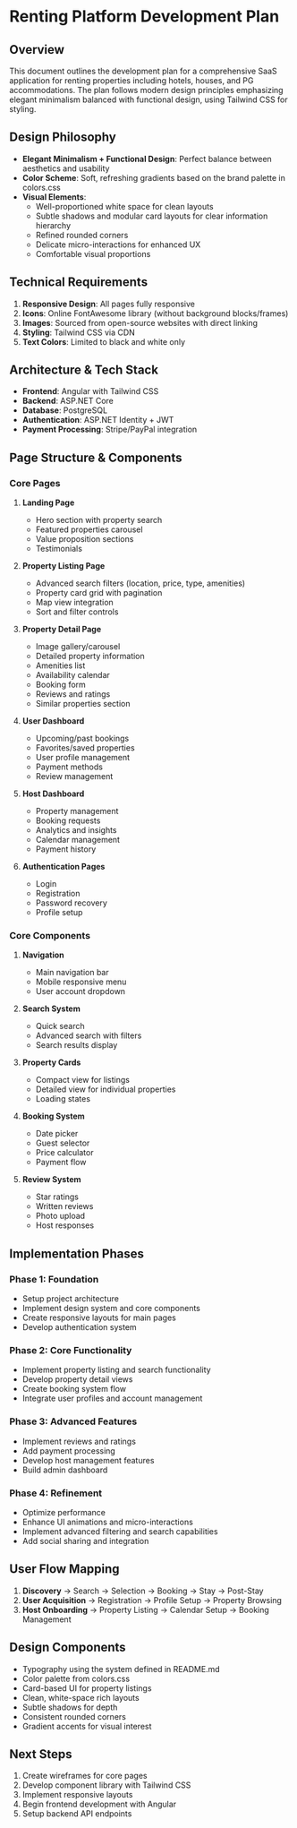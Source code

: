 # Renting Platform Development Plan

## Overview

This document outlines the development plan for a comprehensive SaaS application for renting properties including hotels, houses, and PG accommodations. The plan follows modern design principles emphasizing elegant minimalism balanced with functional design, using Tailwind CSS for styling.

## Design Philosophy

- **Elegant Minimalism + Functional Design**: Perfect balance between aesthetics and usability
- **Color Scheme**: Soft, refreshing gradients based on the brand palette in colors.css
- **Visual Elements**:
  - Well-proportioned white space for clean layouts
  - Subtle shadows and modular card layouts for clear information hierarchy
  - Refined rounded corners
  - Delicate micro-interactions for enhanced UX
  - Comfortable visual proportions

## Technical Requirements

1. **Responsive Design**: All pages fully responsive
2. **Icons**: Online FontAwesome library (without background blocks/frames)
3. **Images**: Sourced from open-source websites with direct linking
4. **Styling**: Tailwind CSS via CDN
5. **Text Colors**: Limited to black and white only

## Architecture & Tech Stack

- **Frontend**: Angular with Tailwind CSS
- **Backend**: ASP.NET Core
- **Database**: PostgreSQL
- **Authentication**: ASP.NET Identity + JWT
- **Payment Processing**: Stripe/PayPal integration

## Page Structure & Components

### Core Pages

1. **Landing Page**

   - Hero section with property search
   - Featured properties carousel
   - Value proposition sections
   - Testimonials

2. **Property Listing Page**

   - Advanced search filters (location, price, type, amenities)
   - Property card grid with pagination
   - Map view integration
   - Sort and filter controls

3. **Property Detail Page**

   - Image gallery/carousel
   - Detailed property information
   - Amenities list
   - Availability calendar
   - Booking form
   - Reviews and ratings
   - Similar properties section

4. **User Dashboard**

   - Upcoming/past bookings
   - Favorites/saved properties
   - User profile management
   - Payment methods
   - Review management

5. **Host Dashboard**

   - Property management
   - Booking requests
   - Analytics and insights
   - Calendar management
   - Payment history

6. **Authentication Pages**
   - Login
   - Registration
   - Password recovery
   - Profile setup

### Core Components

1. **Navigation**

   - Main navigation bar
   - Mobile responsive menu
   - User account dropdown

2. **Search System**

   - Quick search
   - Advanced search with filters
   - Search results display

3. **Property Cards**

   - Compact view for listings
   - Detailed view for individual properties
   - Loading states

4. **Booking System**

   - Date picker
   - Guest selector
   - Price calculator
   - Payment flow

5. **Review System**
   - Star ratings
   - Written reviews
   - Photo upload
   - Host responses

## Implementation Phases

### Phase 1: Foundation

- Setup project architecture
- Implement design system and core components
- Create responsive layouts for main pages
- Develop authentication system

### Phase 2: Core Functionality

- Implement property listing and search functionality
- Develop property detail views
- Create booking system flow
- Integrate user profiles and account management

### Phase 3: Advanced Features

- Implement reviews and ratings
- Add payment processing
- Develop host management features
- Build admin dashboard

### Phase 4: Refinement

- Optimize performance
- Enhance UI animations and micro-interactions
- Implement advanced filtering and search capabilities
- Add social sharing and integration

## User Flow Mapping

1. **Discovery** → Search → Selection → Booking → Stay → Post-Stay
2. **User Acquisition** → Registration → Profile Setup → Property Browsing
3. **Host Onboarding** → Property Listing → Calendar Setup → Booking Management

## Design Components

- Typography using the system defined in README.md
- Color palette from colors.css
- Card-based UI for property listings
- Clean, white-space rich layouts
- Subtle shadows for depth
- Consistent rounded corners
- Gradient accents for visual interest

## Next Steps

1. Create wireframes for core pages
2. Develop component library with Tailwind CSS
3. Implement responsive layouts
4. Begin frontend development with Angular
5. Setup backend API endpoints
